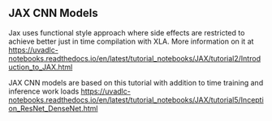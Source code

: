## JAX CNN Models

Jax uses functional style approach where side effects are restricted to achieve better just in time compilation with XLA. More information on it at https://uvadlc-notebooks.readthedocs.io/en/latest/tutorial_notebooks/JAX/tutorial2/Introduction_to_JAX.html

JAX CNN models are based on this tutorial with addition to time training and inference work loads https://uvadlc-notebooks.readthedocs.io/en/latest/tutorial_notebooks/JAX/tutorial5/Inception_ResNet_DenseNet.html
